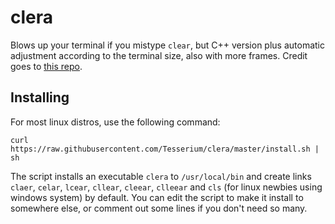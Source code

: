 # clera
Blows up your terminal if you mistype `clear`, but C++ version plus automatic adjustment according to the terminal size, also with more frames. Credit goes to [this repo](https://github.com/kz6fittycent/clera/tree/master).

## Installing
For most linux distros, use the following command:
```
curl https://raw.githubusercontent.com/Tesserium/clera/master/install.sh | sh
```
The script installs an executable `clera` to `/usr/local/bin` and create links `claer`, `celar`, `lcear`, `cllear`, `cleear`, `clleear` and `cls` (for linux newbies using windows system) by default. You can edit the script to make it install to somewhere else, or comment out some lines if you don't need so many.
